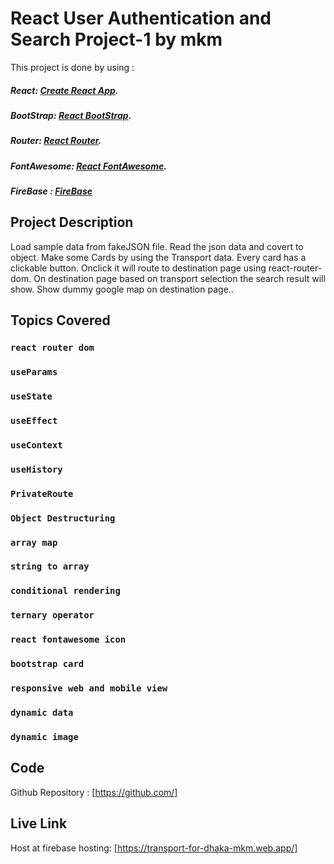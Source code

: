 # React  User Authentication and Search Project-1 by mkm

This project is done by using :
##### React: [Create React App](https://github.com/facebook/create-react-app).
##### BootStrap: [React BootStrap](https://react-bootstrap.github.io/).
##### Router: [React Router](https://reactrouter.com/web/guides/quick-start).
##### FontAwesome: [React FontAwesome](https://fontawesome.com/how-to-use/on-the-web/using-with/react).
##### FireBase : [FireBase](https://console.firebase.google.com/)
  

## Project Description

Load sample data from fakeJSON file. Read the json data and covert to object.
Make some Cards by using the Transport data. Every card has a clickable button.
Onclick it will route to destination page using react-router-dom. 
On destination page based on transport selection the search result will show.
Show dummy google map on destination page..

## Topics Covered

  ### `react router dom`
  ### `useParams`
  ### `useState`
  ### `useEffect`
  ### `useContext`
  ### `useHistory`
  ### `PrivateRoute`
  ### `Object Destructuring`
  ### `array map`
  ### `string to array`
  ### `conditional rendering`
  ### `ternary operator`
  ### `react fontawesome icon`
  ### `bootstrap card`
  ### `responsive web and mobile view`
  ### `dynamic data`
  ### `dynamic image`


## Code
Github Repository : [https://github.com/]
 
## Live Link

  Host at firebase hosting: [https://transport-for-dhaka-mkm.web.app/]